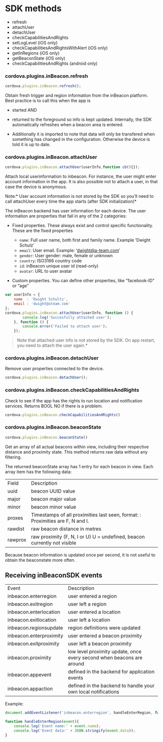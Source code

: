 
# SDK methods

* refresh
* attachUser
* detachUser
* checkCapabilitiesAndRights
* setLogLevel (iOS only)
* checkCapabilitiesAndRightsWithAlert (iOS only)
* getInRegions (iOS only)
* getBeaconState (iOS only)
* checkCapabilitiesAndRights (android only)

### cordova.plugins.inBeacon.refresh

```javascript
cordova.plugins.inBeacon.refresh();
```

Obtain fresh trigger and region information from the inBeacon platform. Best practice is to call this when the app is 

* started AND

* returned to the foreground so info is kept updated.  Internally, the SDK automatically refreshes when a beacon area is entered. 

* Additionally it is imported to note that data will only be transfered when something has changed in the configuration. Otherwise the device is told it is up to date.

	

### cordova.plugins.inBeacon.attachUser

```javascript
cordova.plugins.inBeacon.attachUser(userInfo,function cb(){});
```

Attach local userinformation to inbeacon. For instance, the user might enter account information in the app. It is also possible not to attach a user, in that case the device is anonymous. 

Note:*  User account information is not stored by the SDK so you’ll need to call attachUser every time the app starts (after SDK initialization)*

The inBeacon backend has user information for each device. The user information are properties that fall in any of the 2 categories:

* Fixed properties. These always exist and control specific functionality. These are the fixed properties
  - `name`: Full user name, both first and family name. Example ‘Dwight Schulz’
  - `email`: User email. Example: ‘dwight@a-team.com’
  - `gender`: User gender: male, female or unknown
  - `country`: ISO3166 country code
  - `id`: inBeacon unique user id (read-only)
  - `avatar`: URL to user avatar

* Custom properties. You can define other properties, like "facebook-ID" or “age”


```javascript
var userInfo = {    name  : 'Dwight Schultz',    email : 'dwight@ateam.com'};cordova.plugins.inBeacon.attachUser(userInfo, function () {        console.log('Succesfully attached user');    }, function () {        console.error('Failed to attach user');    });
```

>Note that attached user info is not stored by the SDK. On app restart, you need to attach the user again.*

	

### cordova.plugins.inBeacon.detachUser

Remove user properties connected to the device.

```javascript
cordova.plugins.inBeacon.detachUser();
```

### cordova.plugins.inBeacon.checkCapabilitiesAndRights

Check to see if the app has the rights to run location and notification services. Returns BOOL NO if there is a problem.

```javascript
cordova.plugins.inBeacon.checkCapabilitiesAndRights()
```

### cordova.plugins.inBeacon.beaconState

```javascript
cordova.plugins.inBeacon.beaconState()
```

Get an array of all actual beacons within view, including their respective distance and proximity state. This method returns raw data without any filtering.

The returned beaconState array has 1 entry for each beacon in view. Each array item has the following data: 

<table>
  <tr>
    <td>Field</td>
    <td>Description</td>
  </tr>
  <tr>
    <td>uuid</td>
    <td>beacon UUID value</td>
  </tr>
  <tr>
    <td>major</td>
    <td>beacon major value</td>
  </tr>
  <tr>
    <td>minor</td>
    <td>beacon minor value</td>
  </tr>
  <tr>
    <td>proxes</td>
    <td>Timestamps of all proximities last seen, format: <proximity>: <time last seen>
Proximities are F, N and I.</td>
  </tr>
  <tr>
    <td>rawdist</td>
    <td>raw beacon distance in metres</td>
  </tr>
  <tr>
    <td>rawprox</td>
    <td>raw proximity (F, N, I or U) U = undefined, beacon currently not visible</td>
  </tr>
</table>


Because beacon information is updated once per second, it is not useful to obtain the beaconstate more often.

## Receiving inBeaconSDK events 

<table>
  <tr>
    <td>Event</td>
    <td>Description</td>
  </tr>
  <tr>
    <td>inbeacon.enterregion</td>
    <td>user entered a region</td>
  </tr>
  <tr>
    <td>inbeacon.exitregion</td>
    <td>user left a region</td>
  </tr>
  <tr>
    <td>inbeacon.enterlocation</td>
    <td>user entered a location</td>
  </tr>
  <tr>
    <td>inbeacon.exitlocation</td>
    <td>user left a location</td>
  </tr>
  <tr>
    <td>inbeacon.regionsupdate</td>
    <td>region definitions were updated</td>
  </tr>
  <tr>
    <td>inbeacon.enterproximity</td>
    <td>user entered a beacon proximity</td>
  </tr>
  <tr>
    <td>inbeacon.exitproximity</td>
    <td>user left a beacon proximity</td>
  </tr>
  <tr>
    <td>inbeacon.proximity</td>
    <td>low level proximity update, once every second when beacons are around</td>
  </tr>
  <tr>
    <td>inbeacon.appevent</td>
    <td>defined in the backend for application events</td>
  </tr>
  <tr>
    <td>inbeacon.appaction</td>
    <td>defined in the backend to handle your own local notifications</td>
  </tr>
</table>


Example:

```javascript
document.addEventListener('inbeacon.enterregion', handleEnterRegion, false);function handleEnterRegion(event){    console.log('Event name:' + event.name);    console.log('Event data:' + JSON.stringify(event.data));}
```

